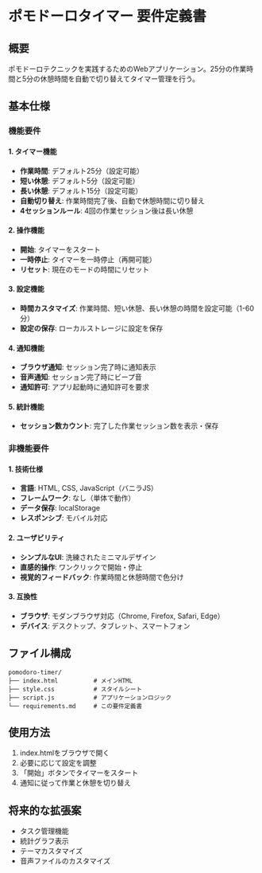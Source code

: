 # ポモドーロタイマー 要件定義書

## 概要
ポモドーロテクニックを実践するためのWebアプリケーション。25分の作業時間と5分の休憩時間を自動で切り替えてタイマー管理を行う。

## 基本仕様

### 機能要件

#### 1. タイマー機能
- **作業時間**: デフォルト25分（設定可能）
- **短い休憩**: デフォルト5分（設定可能）
- **長い休憩**: デフォルト15分（設定可能）
- **自動切り替え**: 作業時間完了後、自動で休憩時間に切り替え
- **4セッションルール**: 4回の作業セッション後は長い休憩

#### 2. 操作機能
- **開始**: タイマーをスタート
- **一時停止**: タイマーを一時停止（再開可能）
- **リセット**: 現在のモードの時間にリセット

#### 3. 設定機能
- **時間カスタマイズ**: 作業時間、短い休憩、長い休憩の時間を設定可能（1-60分）
- **設定の保存**: ローカルストレージに設定を保存

#### 4. 通知機能
- **ブラウザ通知**: セッション完了時に通知表示
- **音声通知**: セッション完了時にビープ音
- **通知許可**: アプリ起動時に通知許可を要求

#### 5. 統計機能
- **セッション数カウント**: 完了した作業セッション数を表示・保存

### 非機能要件

#### 1. 技術仕様
- **言語**: HTML, CSS, JavaScript（バニラJS）
- **フレームワーク**: なし（単体で動作）
- **データ保存**: localStorage
- **レスポンシブ**: モバイル対応

#### 2. ユーザビリティ
- **シンプルなUI**: 洗練されたミニマルデザイン
- **直感的操作**: ワンクリックで開始・停止
- **視覚的フィードバック**: 作業時間と休憩時間で色分け

#### 3. 互換性
- **ブラウザ**: モダンブラウザ対応（Chrome, Firefox, Safari, Edge）
- **デバイス**: デスクトップ、タブレット、スマートフォン

## ファイル構成
```
pomodoro-timer/
├── index.html          # メインHTML
├── style.css           # スタイルシート
├── script.js           # アプリケーションロジック
└── requirements.md     # この要件定義書
```

## 使用方法
1. index.htmlをブラウザで開く
2. 必要に応じて設定を調整
3. 「開始」ボタンでタイマーをスタート
4. 通知に従って作業と休憩を切り替え

## 将来的な拡張案
- タスク管理機能
- 統計グラフ表示
- テーマカスタマイズ
- 音声ファイルのカスタマイズ